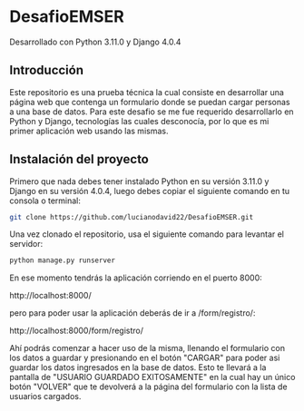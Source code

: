 # DesafioEMSER
Desarrollado con Python 3.11.0 y Django 4.0.4

## Introducción
Este repositorio es una prueba técnica la cual consiste en desarrollar una página web que contenga un formulario donde se puedan cargar personas a una base de datos. Para este desafio se me fue requerido desarrollarlo en Python y Django, tecnologías las cuales desconocía, por lo que es mi primer aplicación web usando las mismas.

## Instalación del proyecto
Primero que nada debes tener instalado Python en su versión 3.11.0 y Django en su versión 4.0.4, luego debes copiar el siguiente comando en tu consola o terminal:

```bash
git clone https://github.com/lucianodavid22/DesafioEMSER.git
```

Una vez clonado el repositorio, usa el siguiente comando para levantar el servidor:

```bash
python manage.py runserver
```

En ese momento tendrás la aplicación corriendo en el puerto 8000:

http://localhost:8000/

pero para poder usar la aplicación deberás de ir a /form/registro/:

http://localhost:8000/form/registro/

Ahí podrás comenzar a hacer uso de la misma, llenando el formulario con los datos a guardar y presionando en el botón "CARGAR" para poder asi guardar los datos ingresados en la base de datos. Esto te llevará a la pantalla de "USUARIO GUARDADO EXITOSAMENTE" en la cual hay un único botón "VOLVER" que te devolverá a la página del formulario con la lista de usuarios cargados.
